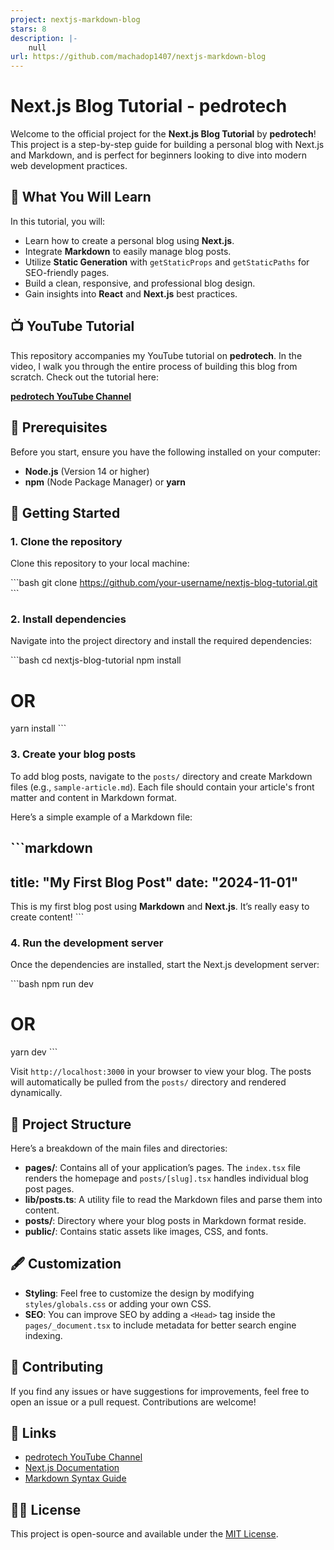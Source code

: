 ```yaml
---
project: nextjs-markdown-blog
stars: 8
description: |-
    null
url: https://github.com/machadop1407/nextjs-markdown-blog
---
```


# Next.js Blog Tutorial - pedrotech

Welcome to the official project for the **Next.js Blog Tutorial** by **pedrotech**! This project is a step-by-step guide for building a personal blog with Next.js and Markdown, and is perfect for beginners looking to dive into modern web development practices.

## 🚀 What You Will Learn

In this tutorial, you will:

- Learn how to create a personal blog using **Next.js**.
- Integrate **Markdown** to easily manage blog posts.
- Utilize **Static Generation** with `getStaticProps` and `getStaticPaths` for SEO-friendly pages.
- Build a clean, responsive, and professional blog design.
- Gain insights into **React** and **Next.js** best practices.

## 📺 YouTube Tutorial

This repository accompanies my YouTube tutorial on **pedrotech**. In the video, I walk you through the entire process of building this blog from scratch. Check out the tutorial here:

[**pedrotech YouTube Channel**](https://www.youtube.com/channel/your-channel-link)

## 🔧 Prerequisites

Before you start, ensure you have the following installed on your computer:

- **Node.js** (Version 14 or higher)
- **npm** (Node Package Manager) or **yarn**

## 📝 Getting Started

### 1. Clone the repository

Clone this repository to your local machine:

\```bash
git clone https://github.com/your-username/nextjs-blog-tutorial.git
\```

### 2. Install dependencies

Navigate into the project directory and install the required dependencies:

\```bash
cd nextjs-blog-tutorial
npm install
# OR
yarn install
\```

### 3. Create your blog posts

To add blog posts, navigate to the `posts/` directory and create Markdown files (e.g., `sample-article.md`). Each file should contain your article's front matter and content in Markdown format.

Here’s a simple example of a Markdown file:

\```markdown
---
title: "My First Blog Post"
date: "2024-11-01"
---

This is my first blog post using **Markdown** and **Next.js**. It’s really easy to create content!
\```

### 4. Run the development server

Once the dependencies are installed, start the Next.js development server:

\```bash
npm run dev
# OR
yarn dev
\```

Visit `http://localhost:3000` in your browser to view your blog. The posts will automatically be pulled from the `posts/` directory and rendered dynamically.

## 📜 Project Structure

Here’s a breakdown of the main files and directories:

- **pages/**: Contains all of your application’s pages. The `index.tsx` file renders the homepage and `posts/[slug].tsx` handles individual blog post pages.
- **lib/posts.ts**: A utility file to read the Markdown files and parse them into content.
- **posts/**: Directory where your blog posts in Markdown format reside.
- **public/**: Contains static assets like images, CSS, and fonts.

## 🖋️ Customization

- **Styling**: Feel free to customize the design by modifying `styles/globals.css` or adding your own CSS.
- **SEO**: You can improve SEO by adding a `<Head>` tag inside the `pages/_document.tsx` to include metadata for better search engine indexing.

## 🤝 Contributing

If you find any issues or have suggestions for improvements, feel free to open an issue or a pull request. Contributions are welcome!

## 🔗 Links

- [pedrotech YouTube Channel](https://www.youtube.com/channel/your-channel-link)
- [Next.js Documentation](https://nextjs.org/docs)
- [Markdown Syntax Guide](https://www.markdownguide.org/)

## 🧑‍💻 License

This project is open-source and available under the [MIT License](LICENSE).

